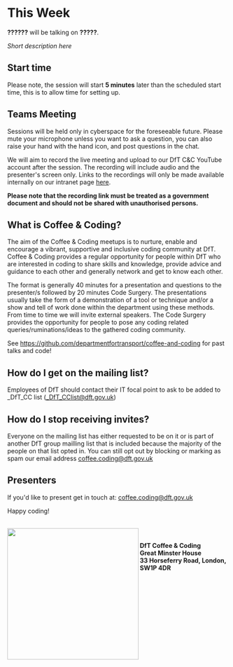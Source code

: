 # This Week

**??????** will be talking on **?????**. 

*Short description here*

## Start time

Please note, the session will start __5 minutes__ later than the scheduled start time, this is to allow time for setting up.

## Teams Meeting

Sessions will be held only in cyberspace for the foreseeable future. Please mute your microphone unless you want to ask a question, you can also raise your hand with the hand icon, and post questions in the chat. 

We will aim to record the live meeting and upload to our DfT C&C YouTube account after the session. The recording will include audio and the presenter's screen only. Links to the recordings will only be made available internally on our intranet page [here](https://intranet.dft.gov.uk/doc/youtube-live-stream-links-0).

__Please note that the recording link must be treated as a government document and should not be shared with unauthorised persons.__ 

## What is Coffee & Coding?

The aim of the Coffee & Coding meetups is to nurture, enable and encourage a vibrant, supportive and inclusive coding community at DfT. Coffee & Coding provides a regular opportunity for people within DfT who are interested in coding to share skills and knowledge, provide advice and guidance to each other and generally network and get to know each other. 

The format is generally 40 minutes for a presentation and questions to the presenter/s followed by 20 minutes Code Surgery. The presentations usually take the form of a demonstration of a tool or technique and/or a show and tell of work done within the department using these methods. From time to time we will invite external speakers. The Code Surgery provides the opportunity for people to pose any coding related queries/ruminations/ideas to the gathered coding community.

See <https://github.com/departmentfortransport/coffee-and-coding> for past talks and code!

## How do I get on the mailing list?
Employees of DfT should contact their IT focal point to ask to be added to _DfT_CC list (_DfT_CClist@dft.gov.uk)

## How do I stop receiving invites?
Everyone on the mailing list has either requested to be on it or is part of another DfT group mailling list that is included because the majority of the people on that list opted in. You can still opt out by blocking or marking as spam our email address coffee.coding@dft.gov.uk

## Presenters

If you'd like to present get in touch at: coffee.coding@dft.gov.uk 

Happy coding!

</br>
<img src="images/DfT.png" width="300" align="left">
</br>

__DfT Coffee & Coding </br>
Great Minster House </br>
33 Horseferry Road, London, SW1P 4DR__



